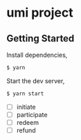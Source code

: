 # umi project

## Getting Started

Install dependencies,

```bash
$ yarn
```

Start the dev server,

```bash
$ yarn start
```

- [ ] initiate  
- [ ] participate  
- [ ] redeem  
- [ ] refund  
